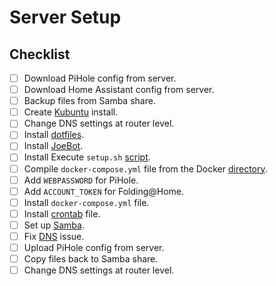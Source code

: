# Server Setup

## Checklist

- [ ] Download PiHole config from server.
- [ ] Download Home Assistant config from server.
- [ ] Backup files from Samba share.
- [ ] Create [Kubuntu](https://kubuntu.org/getkubuntu/) install.
- [ ] Change DNS settings at router level.
- [ ] Install [dotfiles](https://github.com/josephbateh/dotfiles).
- [ ] Install [JoeBot](https://github.com/josephbateh/joebot).
- [ ] Install Execute `setup.sh` [script](https://github.com/josephbateh/instructions/blob/main/Docker/setup/setup.sh).
- [ ] Compile `docker-compose.yml` file from the Docker
      [directory](https://github.com/josephbateh/instructions/blob/main/Docker).
- [ ] Add `WEBPASSWORD` for PiHole.
- [ ] Add `ACCOUNT_TOKEN` for Folding@Home.
- [ ] Install `docker-compose.yml` file.
- [ ] Install [crontab](https://github.com/josephbateh/instructions) file.
- [ ] Set up [Samba](https://github.com/josephbateh/instructions/blob/main/Operating%20Systems/Ubuntu/samba.md).
- [ ] Fix [DNS](https://github.com/josephbateh/instructions/blob/main/Operating%20Systems/Ubuntu/dns-fix.md) issue.
- [ ] Upload PiHole config from server.
- [ ] Copy files back to Samba share.
- [ ] Change DNS settings at router level.
